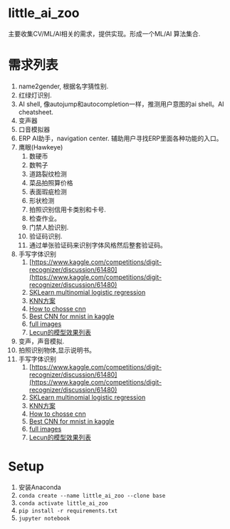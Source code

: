 # little_ai_zoo
主要收集CV/ML/AI相关的需求，提供实现。形成一个ML/AI 算法集合.

# 需求列表
1. name2gender, 根据名字猜性别.
2. 红绿灯识别.
3. AI shell, 像autojump和autocompletion一样，推测用户意图的ai shell。AI cheatsheet.
4. 变声器
5. 口音模拟器
6. ERP AI助手，navigation center. 辅助用户寻找ERP里面各种功能的入口。
1. 鹰眼(Hawkeye)
    1. 数硬币
    1. 数鸭子
    1. 道路裂纹检测
    1. 菜品拍照算价格
    2. 表面瑕疵检测
    3. 形状检测
    4. 拍照识别信用卡类别和卡号.
    5. 检查作业。
    6. 门禁人脸识别.
    7. 验证码识别.
    8. 通过单张验证码来识别字体风格然后整套验证码。
2. 手写字体识别
   1. [https://www.kaggle.com/competitions/digit-recognizer/discussion/61480](https://www.kaggle.com/competitions/digit-recognizer/discussion/61480)
   2. [SKLearn multinomial logistic regression](https://scikit-learn.org/stable/auto_examples/linear_model/plot_sparse_logistic_regression_mnist.html)
   3. [KNN方案](https://www.kaggle.com/code/cdeotte/mnist-perfect-100-using-knn)
   4. [How to chosse cnn](https://www.kaggle.com/code/cdeotte/how-to-choose-cnn-architecture-mnist)
   5. [Best CNN for mnist in kaggle](https://www.kaggle.com/code/cdeotte/25-million-images-0-99757-mnist)
   6. [full images](http://yann.lecun.com/exdb/mnist/)
   7. [Lecun的模型效果列表](https://yann.lecun.com/exdb/mnist/)
3. 变声，声音模拟.
4. 拍照识别物体,显示说明书。
5. 手写字体识别
   1. [https://www.kaggle.com/competitions/digit-recognizer/discussion/61480](https://www.kaggle.com/competitions/digit-recognizer/discussion/61480)
   2. [SKLearn multinomial logistic regression](https://scikit-learn.org/stable/auto_examples/linear_model/plot_sparse_logistic_regression_mnist.html)
   3. [KNN方案](https://www.kaggle.com/code/cdeotte/mnist-perfect-100-using-knn)
   4. [How to chosse cnn](https://www.kaggle.com/code/cdeotte/how-to-choose-cnn-architecture-mnist)
   5. [Best CNN for mnist in kaggle](https://www.kaggle.com/code/cdeotte/25-million-images-0-99757-mnist)
   6. [full images](http://yann.lecun.com/exdb/mnist/)
   7. [Lecun的模型效果列表](https://yann.lecun.com/exdb/mnist/)


# Setup

1. 安装Anaconda
2. `conda create --name little_ai_zoo --clone base`
3. `conda activate little_ai_zoo`
4. `pip install -r requirements.txt`
5. `jupyter notebook`
